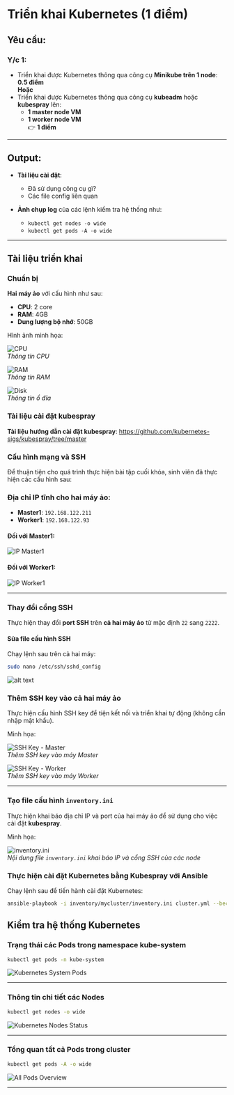 #  Triển khai Kubernetes (1 điểm)

##  Yêu cầu:

### Y/c 1:

- Triển khai được Kubernetes thông qua công cụ **Minikube trên 1 node**: **0.5 điểm**  
  **Hoặc**
- Triển khai được Kubernetes thông qua công cụ **kubeadm** hoặc **kubespray** lên:
  - **1 master node VM**
  - **1 worker node VM**  
  👉 **1 điểm**

---

##  Output:

- **Tài liệu cài đặt**:
  - Đã sử dụng công cụ gì?
  - Các file config liên quan

- **Ảnh chụp log** của các lệnh kiểm tra hệ thống như:
  - `kubectl get nodes -o wide`
  - `kubectl get pods -A -o wide`

---

##  Tài liệu triển khai

###  Chuẩn bị

**Hai máy ảo** với cấu hình như sau:

- **CPU**: 2 core  
- **RAM**: 4GB  
- **Dung lượng bộ nhớ**: 50GB  

 Hình ảnh minh họa:

![CPU](images/cpu.png)  
*Thông tin CPU*

![RAM](images/ram.png)  
*Thông tin RAM*

![Disk](images/disk.png)  
*Thông tin ổ đĩa*

###  Tài liệu cài đặt kubespray
**Tài liệu hướng dẫn cài đặt kubespray**: https://github.com/kubernetes-sigs/kubespray/tree/master
###  Cấu hình mạng và SSH

Để thuận tiện cho quá trình thực hiện bài tập cuối khóa, sinh viên đã thực hiện các cấu hình sau:

###  Địa chỉ IP tĩnh cho hai máy ảo:

- **Master1**: `192.168.122.211`  
- **Worker1**: `192.168.122.93`

####  Đối với Master1:

![IP Master1](images/ip-master.png)

####  Đối với Worker1:

![IP Worker1](images/ip-worker.png)

---

###  Thay đổi cổng SSH

Thực hiện thay đổi **port SSH** trên **cả hai máy ảo** từ mặc định `22` sang `2222`.

#### Sửa file cấu hình SSH

Chạy lệnh sau trên cả hai máy:
```bash
sudo nano /etc/ssh/sshd_config 
```
![alt text](images/ssh.png)
### Thêm SSH key vào cả hai máy ảo

Thực hiện cấu hình SSH key để tiện kết nối và triển khai tự động (không cần nhập mật khẩu).

Minh họa:

![SSH Key - Master](images/ssh-key-1.png)  
*Thêm SSH key vào máy Master*

![SSH Key - Worker](images/ssh-key-2.png)  
*Thêm SSH key vào máy Worker*

---

###  Tạo file cấu hình `inventory.ini`

Thực hiện khai báo địa chỉ IP và port của hai máy ảo để sử dụng cho việc cài đặt  **kubespray**.

 Minh họa:

![inventory.ini](images/inventoryini.png)  
*Nội dung file `inventory.ini` khai báo IP và cổng SSH của các node*

###  Thực hiện cài đặt Kubernetes bằng Kubespray với Ansible

Chạy lệnh sau để tiến hành cài đặt Kubernetes:

```bash
ansible-playbook -i inventory/mycluster/inventory.ini cluster.yml --become --ask-pass --ask-become-pass
```
##  Kiểm tra hệ thống Kubernetes

###  Trạng thái các Pods trong namespace kube-system

```bash
kubectl get pods -n kube-system
```

![Kubernetes System Pods](images/pod-k8s.png)

---

###  Thông tin chi tiết các Nodes

```bash
kubectl get nodes -o wide
```

![Kubernetes Nodes Status](images/node-k8s.png)

---

###  Tổng quan tất cả Pods trong cluster

```bash
kubectl get pods -A -o wide
```

![All Pods Overview](images/pod-wide.png)

---


